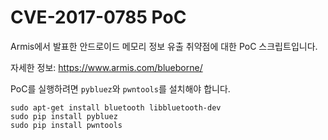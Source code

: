 # CVE-2017-0785 PoC

Armis에서 발표한 안드로이드 메모리 정보 유출 취약점에 대한 PoC 스크립트입니다.

자세한 정보: https://www.armis.com/blueborne/

PoC를 실행하려면 `pybluez`와 `pwntools`를 설치해야 합니다.

```
sudo apt-get install bluetooth libbluetooth-dev
sudo pip install pybluez
sudo pip install pwntools
```
